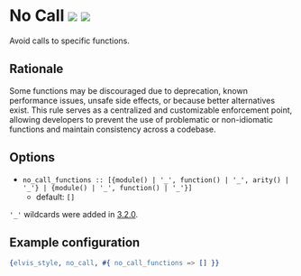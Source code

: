 # No Call [![](https://img.shields.io/badge/since-0.4.0-blue)](https://github.com/inaka/elvis_core/releases/tag/0.4.0) ![](https://img.shields.io/badge/BEAM-yes-orange)

Avoid calls to specific functions.

## Rationale

Some functions may be discouraged due to deprecation, known performance issues, unsafe side
effects, or because better alternatives exist. This rule serves as a centralized and customizable
enforcement point, allowing developers to prevent the use of problematic or non-idiomatic functions
and maintain consistency across a codebase.

## Options

- `no_call_functions :: [{module() | '_', function() | '_', arity() | '_'} |
  {module() | '_', function() | '_'}]`
  - default: `[]`

`'_'` wildcards were added in [3.2.0](https://github.com/inaka/elvis_core/releases/tag/3.2.0).

## Example configuration

```erlang
{elvis_style, no_call, #{ no_call_functions => [] }}
```
